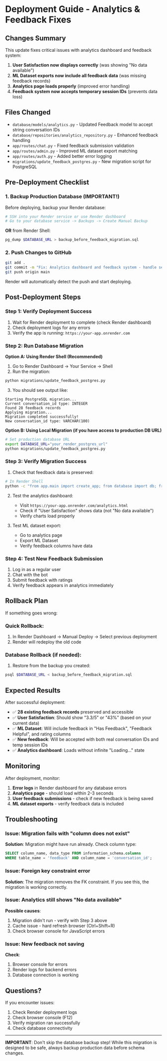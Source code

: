 # Deployment Guide - Analytics & Feedback Fixes

## Changes Summary

This update fixes critical issues with analytics dashboard and feedback system:

1. **User Satisfaction now displays correctly** (was showing "No data available")
2. **ML Dataset exports now include all feedback data** (was missing feedback records)
3. **Analytics page loads properly** (improved error handling)
4. **Feedback system now accepts temporary session IDs** (prevents data loss)

## Files Changed

- `database/models/analytics.py` - Updated Feedback model to accept string conversation IDs
- `database/repositories/analytics_repository.py` - Enhanced feedback handling
- `app/routes/chat.py` - Fixed feedback submission validation
- `app/routes/admin.py` - Improved ML dataset export matching
- `app/routes/auth.py` - Added better error logging
- `migrations/update_feedback_postgres.py` - New migration script for PostgreSQL

## Pre-Deployment Checklist

### 1. Backup Production Database (IMPORTANT!)

Before deploying, backup your Render database:

```bash
# SSH into your Render service or use Render dashboard
# Go to your database service -> Backups -> Create Manual Backup
```

**OR** from Render Shell:
```bash
pg_dump $DATABASE_URL > backup_before_feedback_migration.sql
```

### 2. Push Changes to GitHub

```bash
git add .
git commit -m "Fix: Analytics dashboard and feedback system - handle session IDs properly"
git push origin main
```

Render will automatically detect the push and start deploying.

## Post-Deployment Steps

### Step 1: Verify Deployment Success

1. Wait for Render deployment to complete (check Render dashboard)
2. Check deployment logs for any errors
3. Verify the app is running: `https://your-app.onrender.com`

### Step 2: Run Database Migration

**Option A: Using Render Shell (Recommended)**

1. Go to Render Dashboard → Your Service → Shell
2. Run the migration:

```bash
python migrations/update_feedback_postgres.py
```

3. You should see output like:
```
Starting PostgreSQL migration...
Current conversation_id type: INTEGER
Found 28 feedback records
Applying migration...
Migration completed successfully!
New conversation_id type: VARCHAR(100)
```

**Option B: Using Local Migration (if you have access to production DB URL)**

```bash
# Set production database URL
export DATABASE_URL="your_render_postgres_url"
python migrations/update_feedback_postgres.py
```

### Step 3: Verify Migration Success

1. Check that feedback data is preserved:
```bash
# In Render Shell
python -c "from app.main import create_app; from database import db; from database.models.analytics import Feedback; app = create_app(); app.app_context().push(); print(f'Total feedback: {Feedback.query.count()}'); print(f'Sample IDs: {[f.conversation_id for f in Feedback.query.limit(5).all()]}')"
```

2. Test the analytics dashboard:
   - Visit `https://your-app.onrender.com/analytics.html`
   - Check if "User Satisfaction" shows data (not "No data available")
   - Verify charts load properly

3. Test ML dataset export:
   - Go to analytics page
   - Export ML Dataset
   - Verify feedback columns have data

### Step 4: Test New Feedback Submission

1. Log in as a regular user
2. Chat with the bot
3. Submit feedback with ratings
4. Verify feedback appears in analytics immediately

## Rollback Plan

If something goes wrong:

### Quick Rollback:
1. In Render Dashboard → Manual Deploy → Select previous deployment
2. Render will redeploy the old code

### Database Rollback (if needed):
1. Restore from the backup you created:
```bash
psql $DATABASE_URL < backup_before_feedback_migration.sql
```

## Expected Results

After successful deployment:

- ✅ **28 existing feedback records** preserved and accessible
- ✅ **User Satisfaction**: Should show "3.3/5" or "43%" (based on your current data)
- ✅ **ML Dataset**: Will include feedback in "Has Feedback", "Feedback Helpful", and rating columns
- ✅ **New feedback**: Will be accepted with both real conversation IDs and temp session IDs
- ✅ **Analytics dashboard**: Loads without infinite "Loading..." state

## Monitoring

After deployment, monitor:

1. **Error logs** in Render dashboard for any database errors
2. **Analytics page** - should load within 2-3 seconds
3. **User feedback submissions** - check if new feedback is being saved
4. **ML dataset exports** - verify feedback data is included

## Troubleshooting

### Issue: Migration fails with "column does not exist"
**Solution**: Migration might have run already. Check column type:
```sql
SELECT column_name, data_type FROM information_schema.columns
WHERE table_name = 'feedback' AND column_name = 'conversation_id';
```

### Issue: Foreign key constraint error
**Solution**: The migration removes the FK constraint. If you see this, the migration is working correctly.

### Issue: Analytics still shows "No data available"
**Possible causes**:
1. Migration didn't run - verify with Step 3 above
2. Cache issue - hard refresh browser (Ctrl+Shift+R)
3. Check browser console for JavaScript errors

### Issue: New feedback not saving
**Check**:
1. Browser console for errors
2. Render logs for backend errors
3. Database connection is working

## Questions?

If you encounter issues:
1. Check Render deployment logs
2. Check browser console (F12)
3. Verify migration ran successfully
4. Check database connectivity

---

**IMPORTANT**: Don't skip the database backup step! While this migration is designed to be safe, always backup production data before schema changes.
